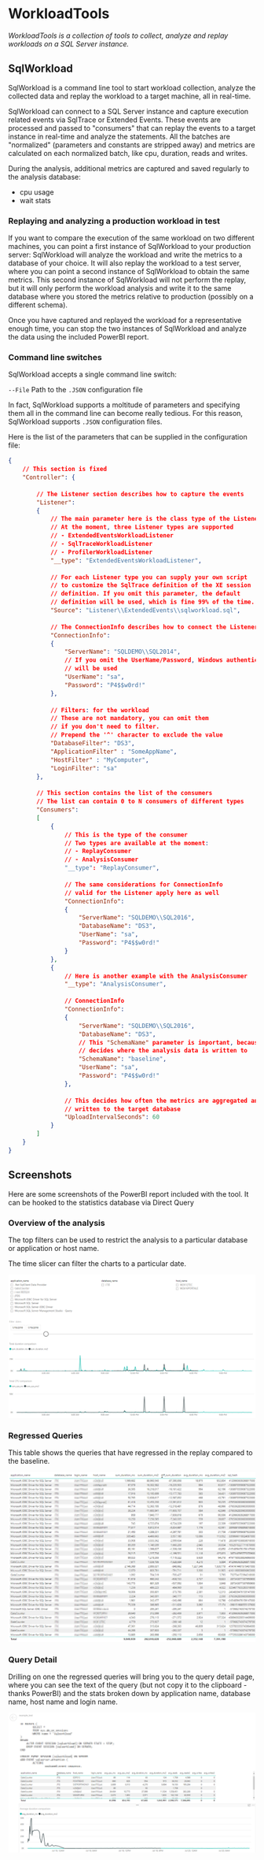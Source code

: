 # WorkloadTools

*WorkloadTools is a collection of tools to collect, analyze and replay workloads on a SQL Server instance.*

## SqlWorkload

SqlWorkload is a command line tool to start workload collection, analyze the collected data and replay the workload to a target machine, all in real-time.

SqlWorkload can connect to a SQL Server instance and capture execution related events via SqlTrace or Extended Events. These events are processed and passed to "consumers" that can replay the events to a target instance in real-time and analyze the statements. 
All the batches are "normalized" (parameters and constants are stripped away) and metrics are calculated on each normalized batch, like cpu, duration, reads and writes.

During the analysis, additional metrics are captured and saved regularly to the analysis database:

- cpu usage
- wait stats

### Replaying and analyzing a production workload in test

If you want to compare the execution of the same workload on two different machines, you can point a first instance of SqlWorkload to your production server: SqlWorkload will analyze the workload and write the metrics to a database of your choice.
It will also replay the workload to a test server, where you can point a second instance of SqlWorkload to obtain the same metrics. This second instance of SqlWorkload will not perform the replay, but it will only perform the workload analysis and write it to the same database where you stored the metrics relative to production (possibly on a different schema).

Once you have captured and replayed the workload for a representative enough time, you can stop the two instances of SqlWorkload and analyze the data using the included PowerBI report.

### Command line switches

SqlWorkload accepts a single command line switch:

`--File` Path to the `.JSON` configuration file

In fact, SqlWorkload supports a moltitude of parameters and specifying them all in the command line can become really tedious. For this reason, SqlWorkload supports `.JSON` configuration files.

Here is the list of the parameters that can be supplied in the configuration file:

```JSON
{
    // This section is fixed
    "Controller": {

        // The Listener section describes how to capture the events
        "Listener":
        {
            // The main parameter here is the class type of the Listener
            // At the moment, three Listener types are supported
            // - ExtendedEventsWorkloadListener
            // - SqlTraceWorkloadListener
            // - ProfilerWorkloadListener
            "__type": "ExtendedEventsWorkloadListener",

            // For each Listener type you can supply your own script
            // to customize the SqlTrace definition of the XE session
            // definition. If you omit this parameter, the default
            // definition will be used, which is fine 99% of the time.
            "Source": "Listener\\ExtendedEvents\\sqlworkload.sql",

            // The ConnectionInfo describes how to connect the Listener
            "ConnectionInfo":
            {
                "ServerName": "SQLDEMO\\SQL2014",
                // If you omit the UserName/Password, Windows authentication
                // will be used
                "UserName": "sa",
                "Password": "P4$$w0rd!"
            },

            // Filters: for the workload
            // These are not mandatory, you can omit them
            // if you don't need to filter.
            // Prepend the '^' character to exclude the value
            "DatabaseFilter": "DS3",
            "ApplicationFilter" : "SomeAppName",
            "HostFilter" : "MyComputer",
            "LoginFilter": "sa"
        },

        // This section contains the list of the consumers
        // The list can contain 0 to N consumers of different types
        "Consumers":
        [
            {
                // This is the type of the consumer
                // Two types are available at the moment:
                // - ReplayConsumer
                // - AnalysisConsumer
                "__type": "ReplayConsumer",

                // The same considerations for ConnectionInfo
                // valid for the Listener apply here as well
                "ConnectionInfo":
                {
                    "ServerName": "SQLDEMO\\SQL2016",
                    "DatabaseName": "DS3",
                    "UserName": "sa",
                    "Password": "P4$$w0rd!"
                }
            },
            {
                // Here is another example with the AnalysisConsumer
                "__type": "AnalysisConsumer",

                // ConnectionInfo
                "ConnectionInfo": 
                {
                    "ServerName": "SQLDEMO\\SQL2016",
                    "DatabaseName": "DS3",
                    // This "SchemaName" parameter is important, because it 
                    // decides where the analysis data is written to
                    "SchemaName": "baseline",
                    "UserName": "sa",
                    "Password": "P4$$w0rd!"
                },

                // This decides how often the metrics are aggregated and 
                // written to the target database
                "UploadIntervalSeconds": 60
            }
        ]
    }
}
```

## Screenshots

Here are some screenshots of the PowerBI report included with the tool. It can be hooked to the statistics database via Direct Query

### Overview of the analysis

The top filters can be used to restrict the analysis to a particular database  or application or host name.

The time slicer can filter the charts to a particular date.

![SqlWorkload analysis Overview](./Images/SqlWorkloadOverview.png "Overview")

### Regressed Queries

This table shows the queries that have regressed in the replay compared to the baseline.

![SqlWorkload regressed queries](./Images/SqlWorkloadRegresses.png "RegressedQueries")

### Query Detail

Drilling on one the regressed queries will bring you to the query detail page, where you can see the text of the query (but not copy it to the clipboard - thanks PowerBI) and the stats broken down by application name, database name, host name and login name.

![SqlWorkload query detail](./Images/SqlWorkloadDetail.png "Detail")